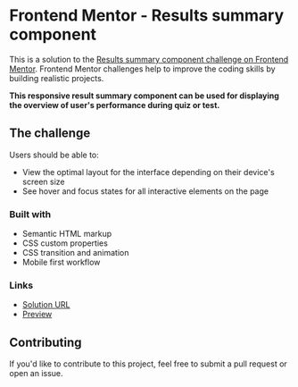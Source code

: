 # Frontend Mentor - Results summary component

This is a solution to the [Results summary component challenge on Frontend Mentor](https://www.frontendmentor.io/challenges/results-summary-component-CE_K6s0maV). Frontend Mentor challenges help to improve the coding skills by building realistic projects.

**This responsive result summary component can be used for displaying the overview of user's performance during quiz or test.**

## The challenge

Users should be able to:

- View the optimal layout for the interface depending on their device's screen size
- See hover and focus states for all interactive elements on the page

### Built with

- Semantic HTML markup
- CSS custom properties
- CSS transition and animation
- Mobile first workflow

### Links

- [Solution URL](https://github.com/mayurDayal2000/results-summary-component-main)
- [Preview](https://mayurdayal2000.github.io/results-summary-component-main/)

## Contributing

If you'd like to contribute to this project, feel free to submit a pull request or open an issue.
